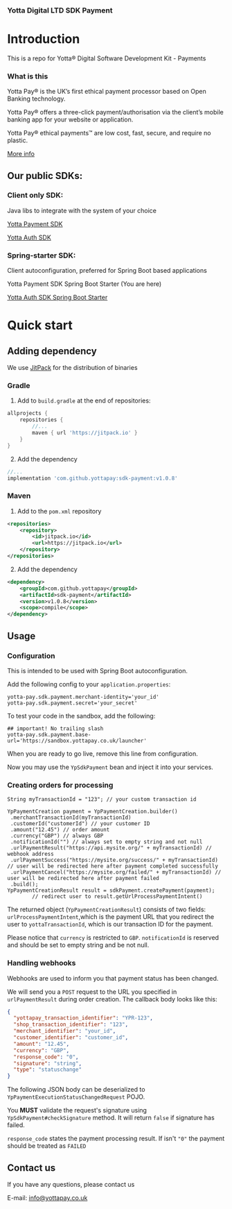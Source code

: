 ### Yotta Digital LTD SDK Payment

# Introduction

This is a repo for Yotta® Digital Software Development Kit - Payments

### What is this

Yotta Pay® is the UK’s first ethical payment processor based on Open Banking technology.

Yotta Pay® offers a three-click payment/authorisation via the client’s mobile banking app for your website or application.

Yotta Pay® ethical payments™ are low cost, fast, secure, and require no plastic.

[More info](https://yottapay.co.uk)

## Our public SDKs:

### Client only SDK:
Java libs to integrate with the system of your choice

[Yotta Payment SDK](https://github.com/yottapay/sdk-payment)

[Yotta Auth SDK](https://github.com/yottapay/sdk-auth)

### Spring-starter SDK:

Client autoconfiguration, preferred for Spring Boot based applications

Yotta Payment SDK Spring Boot Starter (You are here)

[Yotta Auth SDK Spring Boot Starter](https://github.com/yottapay/sdk-payment-spring-boot-starter)

# Quick start

## Adding dependency

We use [JitPack](https://jitpack.io) for the distribution of binaries

### Gradle

1. Add to `build.gradle` at the end of repositories:

```groovy
allprojects {
    repositories {
        //...
        maven { url 'https://jitpack.io' }
    }
}
```

2. Add the dependency
```groovy
//...
implementation 'com.github.yottapay:sdk-payment:v1.0.8'
```

### Maven

1. Add to the `pom.xml` repository
```xml
<repositories>
    <repository>
        <id>jitpack.io</id>
        <url>https://jitpack.io</url>
    </repository>
</repositories>
```

2. Add the dependency
```xml
<dependency>
    <groupId>com.github.yottapay</groupId>
    <artifactId>sdk-payment</artifactId>
    <version>v1.0.8</version>
    <scope>compile</scope>
</dependency>
```

## Usage

### Configuration

This is intended to be used with Spring Boot autoconfiguration.

Add the following config to your `application.properties`:
```properties
yotta-pay.sdk.payment.merchant-identity='your_id'
yotta-pay.sdk.payment.secret='your_secret'
```

To test your code in the sandbox, add the following:
```properties
## important! No trailing slash
yotta-pay.sdk.payment.base-url='https://sandbox.yottapay.co.uk/launcher'
```

When you are ready to go live, remove this line from configuration.

Now you may use the `YpSdkPayment` bean and inject it into your services.

### Creating orders for processing
```
String myTransactionId = "123"; // your custom transaction id

YpPaymentCreation payment = YpPaymentCreation.builder()
 .merchantTransactionId(myTransactionId)
 .customerId("customerId") // your customer ID
 .amount("12.45") // order amount
 .currency("GBP") // always GBP
 .notificationId("") // always set to empty string and not null
 .urlPaymentResult("https://api.mysite.org/" + myTransactionId) // webhook address
 .urlPaymentSuccess("https://mysite.org/success/" + myTransactionId) // user will be redirected here after payment completed successfully
 .urlPaymentCancel("https://mysite.org/failed/" + myTransactionId) // user will be redirected here after payment failed
 .build();
YpPaymentCreationResult result = sdkPayment.createPayment(payment);
        // redirect user to result.getUrlProcessPaymentIntent()
```

The returned object (`YpPaymentCreationResult`) consists of two fields:
`urlProcessPaymentIntent`,which is the payment URL that you redirect the user to
`yottaTransactionId`, which is our transaction ID for the payment.

Please notice that `currency` is restricted to `GBP`. `notificationId` is reserved and should be set to empty string and be not null.

### Handling webhooks

Webhooks are used to inform you that payment status has been changed.

We will send you a `POST` request to the URL you specified in `urlPaymentResult` during order creation.
The callback body looks like this:
```json
{
  "yottapay_transaction_identifier": "YPR-123",
  "shop_transaction_identifier": "123",
  "merchant_identifier": "your_id",
  "customer_identifier": "customer_id",
  "amount": "12.45",
  "currency": "GBP",
  "response_code": "0",
  "signature": "string",
  "type": "statuschange"
}
```

The following JSON body can be deserialized to `YpPaymentExecutionStatusChangedRequest` POJO.

You **MUST** validate the request's signature using `YpSdkPayment#checkSignature` method. It will return `false` if signature has failed.

`response_code` states the payment processing result. If isn't `"0"` the payment should be treated as `FAILED`


## Contact us
If you have any questions, please contact us

E-mail: [info@yottapay.co.uk](mailto:info@yottapay.co.uk)
